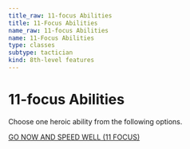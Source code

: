 ```yaml
---
title_raw: 11-focus Abilities
title: 11-Focus Abilities
name_raw: 11-focus Abilities
name: 11-Focus Abilities
type: classes
subtype: tactician
kind: 8th-level features
---
```


# 11-focus Abilities

Choose one heroic ability from the following options.

[GO NOW AND SPEED WELL (11 FOCUS)](./Go%20Now%20And%20Speed%20Well.md)

